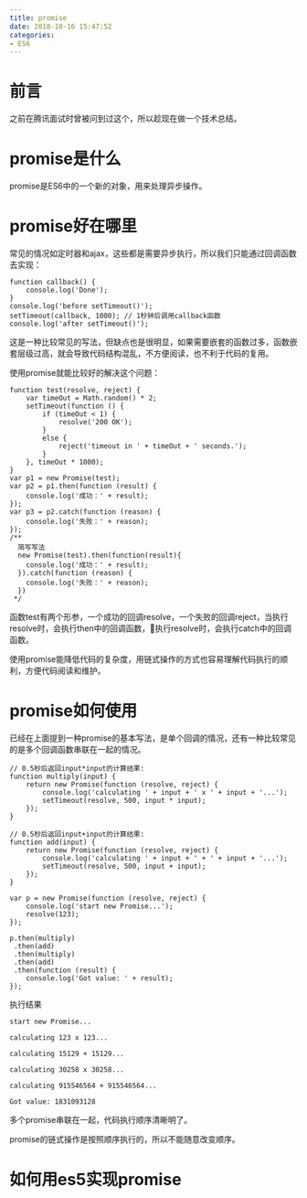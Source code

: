 ```yaml
---
title: promise
date: 2018-10-16 15:47:52
categories: 
- ES6
---
```

# 前言
之前在腾讯面试时曾被问到过这个，所以趁现在做一个技术总结。
<!-- more -->
# promise是什么
promise是ES6中的一个新的对象，用来处理异步操作。
# promise好在哪里
常见的情况如定时器和ajax，这些都是需要异步执行，所以我们只能通过回调函数去实现：
```
function callback() {
    console.log('Done');
}
console.log('before setTimeout()');
setTimeout(callback, 1000); // 1秒钟后调用callback函数
console.log('after setTimeout()');
```
这是一种比较常见的写法，但缺点也是很明显，如果需要嵌套的函数过多，函数嵌套层级过高，就会导致代码结构混乱，不方便阅读，也不利于代码的复用。

使用promise就能比较好的解决这个问题：
```
function test(resolve, reject) {
    var timeOut = Math.random() * 2;
    setTimeout(function () {
        if (timeOut < 1) {
            resolve('200 OK');
        }
        else {
            reject('timeout in ' + timeOut + ' seconds.');
        }
    }, timeOut * 1000);
}
var p1 = new Promise(test);
var p2 = p1.then(function (result) {
    console.log('成功：' + result);
});
var p3 = p2.catch(function (reason) {
    console.log('失败：' + reason);
});
/**
  简写写法
  new Promise(test).then(function(result){
    console.log('成功：' + result);
  }).catch(function (reason) {
    console.log('失败：' + reason);
  })
 */
```
函数test有两个形参，一个成功的回调resolve，一个失败的回调reject，当执行resolve时，会执行then中的回调函数，执行resolve时，会执行catch中的回调函数。

使用promise能降低代码的复杂度，用链式操作的方式也容易理解代码执行的顺利，方便代码阅读和维护。
# promise如何使用
已经在上面提到一种promise的基本写法，是单个回调的情况，还有一种比较常见的是多个回调函数串联在一起的情况。
```
// 0.5秒后返回input*input的计算结果:
function multiply(input) {
    return new Promise(function (resolve, reject) {
        console.log('calculating ' + input + ' x ' + input + '...');
        setTimeout(resolve, 500, input * input);
    });
}

// 0.5秒后返回input+input的计算结果:
function add(input) {
    return new Promise(function (resolve, reject) {
        console.log('calculating ' + input + ' + ' + input + '...');
        setTimeout(resolve, 500, input + input);
    });
}

var p = new Promise(function (resolve, reject) {
    console.log('start new Promise...');
    resolve(123);
});

p.then(multiply)
 .then(add)
 .then(multiply)
 .then(add)
 .then(function (result) {
    console.log('Got value: ' + result);
});

```
执行结果
```
start new Promise...

calculating 123 x 123...

calculating 15129 + 15129...

calculating 30258 x 30258...

calculating 915546564 + 915546564...

Got value: 1831093128
```
多个promise串联在一起，代码执行顺序清晰明了。

promise的链式操作是按照顺序执行的，所以不能随意改变顺序。
# 如何用es5实现promise
